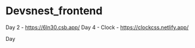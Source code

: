 # Devsnest_frontend

Day 2 - https://6ln30.csb.app/
Day 4 - Clock - https://clockcss.netlify.app/

Day 
